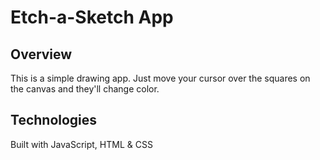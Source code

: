 # Etch-a-Sketch App

## Overview
This is a simple drawing app. Just move your cursor over the squares on the canvas and they'll change color.

## Technologies
Built with JavaScript, HTML & CSS